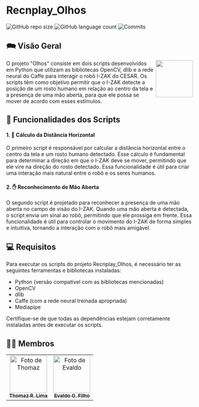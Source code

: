 # Recnplay_Olhos

![GitHub repo size](https://img.shields.io/github/repo-size/garagino/recnplay_olhos?style=flat)
![GitHub language count](https://img.shields.io/github/languages/count/garagino/recnplay_olhos?style=flat&logo=python)
![Commits](https://img.shields.io/github/commit-activity/t/garagino/recnplay_olhos?style=flat&logo=github)

## 🗪 Visão Geral

<p float="left">

<img align="right" width="100" src="https://images.emojiterra.com/twitter/v13.1/512px/1f440.png" />

O projeto "Olhos" consiste em dois scripts desenvolvidos em Python que utilizam as bibliotecas OpenCV, dlib e a rede neural do Caffe para interagir o robô I-ZAK do CESAR. Os scripts têm como objetivo permitir que o I-ZAK detecte a posição de um rosto humano em relação ao centro da tela e a presença de uma mão aberta, para que ele possa se mover de acordo com esses estímulos.

## 🔧 Funcionalidades dos Scripts

#### 1. 🧮 Cálculo da Distância Horizontal

O primeiro script é responsável por calcular a distância horizontal entre o centro da tela e um rosto humano detectado. Esse cálculo é fundamental para determinar a direção em que o I-ZAK deve se mover, permitindo que ele vire na direção do rosto detectado. Essa funcionalidade é útil para criar uma interação mais natural entre o robô e os seres humanos.

#### 2. ✋ Reconhecimento de Mão Aberta

O segundo script é projetado para reconhecer a presença de uma mão aberta no campo de visão do I-ZAK. Quando uma mão aberta é detectada, o script envia um sinal ao robô, permitindo que ele prossiga em frente. Essa funcionalidade é útil para controlar o movimento do I-ZAK de forma simples e intuitiva, tornando a interação com o robô mais amigável.

## 💻 Requisitos

Para executar os scripts do projeto Recnplay_Olhos, é necessário ter as seguintes ferramentas e bibliotecas instaladas:

- Python (versão compatível com as bibliotecas mencionadas)
- OpenCV
- dlib
- Caffe (com a rede neural treinada apropriada)
- Mediapipe

Certifique-se de que todas as dependências estejam corretamente instaladas antes de executar os scripts.

<!--
## 🚀 Instalando <nome_do_projeto>

Para instalar o <nome_do_projeto>, siga estas etapas:

Linux e macOS:
```
<comando_de_instalação>
```

Windows:
```
<comando_de_instalação>
```
## ☕ Usando <nome_do_projeto>

Para usar <nome_do_projeto>, siga estas etapas:

```
<exemplo_de_uso>
```
--> 

## 👨‍🏭 Membros

<table>
  <tr>
    <td align="center">
      <a href="https://github.com/Thomazrlima">
        <img src="https://avatars3.githubusercontent.com/Thomazrlima" width="100px;" alt="Foto de Thomaz"/><br>
        <sub>
          <b>Thomaz R. Lima</b>
        </sub>
      </a>
    </td>
    <td align="center">
      <a href="https://github.com/evaldocunhaf">
        <img src="https://avatars3.githubusercontent.com/evaldocunhaf" width="100px;" alt="Foto de Evaldo"/><br>
        <sub>
          <b>Evaldo G. Filho</b>
        </sub>
      </a>
    </td>
  </tr>
</table>
